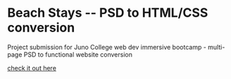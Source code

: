 # Beach Stays -- PSD to HTML/CSS conversion
Project submission for Juno College web dev immersive bootcamp - multi-page PSD to functional website conversion


[check it out here](https://danielnoo.github.io/daniel-noordegraaf-project-one/)
